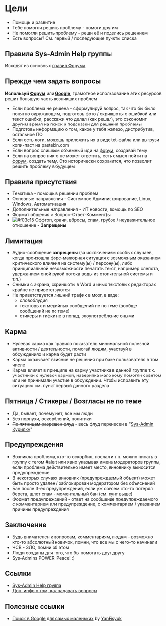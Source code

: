
# Цели
* Помощь и развитие
* Тебе помогли решить проблему - помоги другим
* Не помогли решить проблему - реши её и поделись решением
* Есть вопросы? См. первый / последующие пункты списка

## Правила Sys-Admin Help группы
Исходят из основных [правил Форума](https://github.com/m0zgen/forum-chat-rules/blob/master/Forum-rules.md)

## Прежде чем задать вопросы
**Используй [Форум](https://forum.sys-adm.in)** или **[Google](https://google.com)**, грамотное использование этих ресурсов решит большую часть возникших проблем
* Если проблема не решена - сформулируй вопрос, так что бы было понятно окружающим, подготовь фото / скриншоты с ошибкой или текст ошибки, расскажи что делал (как решал), это сэкономит другим время на поиск и подсказки для решения проблемы
* Подготовь информацию о том, какое у тебя железо, дистрибутив, остальное ПО
* Если есть логи, можешь приложить их в виде txt-файла или выгрузи копи-паст на pastebin.com
* Если вопрос слишком объемный иди на [форум](https://forum.sys-adm.in), создавай тему
* Если на вопрос никто не может ответить, есть смысл пойти на [форум](https://forum.sys-adm.in), создать тему. Это исторически сохранится, что позволит решить проблему в будущем

## Правила присутствия
* Тематика - помощь в решении проблем
* Основные направления - Системное Администрирование, Linux, Windows, Автоматизация
* Дополнительные направления - ИТ новости, помощь по SEO
* Формат общения > Вопрос-Ответ-Коммент(ы)
* ![#f03c15](https://placehold.it/15/f03c15/000000?text=+) Оффтоп, срачи, вбросы, спам, грубое / неуважительное отношение - **Запрещены**

## Лимитация
* Аудио-сообщение **запрещены** (за исключением особых случаев, когда произошла форс-мажорная ситуация с возможным оказанием критического влияния на систему(ы) / персону(ы), либо принципиальной невозможности печатать текст, например слепота, удержанием оной рукой потока воды из отопительной системы и т.п.)
* Снимки с экрана, скриншоты в Word и иных текстовых редакторах крайне не приветствуются
* Не приветствуется лишний трафик в мозг, в виде:
    * словоблудия
	* текстовых и медийных сообщений не по теме (вообще сообщений не по теме)
	* стикеры и гифки не в попад, злоупотребление оными

## Карма
* Нулевая карма как правило показатель минимальной полезной активности / деятельности, помогай людям, участвуй в обсуждениях и карма будет расти
* Карма оказывает влияние не решения при бане пользователя в том числе
* Карма влияет в принципе на карму участника в данной группе т.к. участники с нулевой кармой, наверняка мало кому помогли советом или не принимали участие в обсуждении. Чтобы исправить эту ситуацию см. пункт первый данного раздела

## Пятница / Стикеры / Возгласы не по теме
* Да, бывает, почему нет, все мы люди
* Без порнухи, оскорблений, политики
* ~~По пятницам разрешен флуд~~ - весь флуд перенесен в "[Sys-Admin Курилку](https://t.me/sys_admin_smoke)"

## Предупреждения
* Возникла проблема, кто-то оскорбил, послал и т.п. можно писать в группу с тегом #alert или явно указывая имена модераторов группы, если проблема действительно имеет место, виновнику выносится предупреждение
* В некоторых случаях виновник (предупреждаемый объект) может быть просто удален / заблокирован модератором без объяснений
* Бан после 3-ех предупреждений, если уж совсем кто-то потерял берега, шлет спам - моментальный бан (см. пунт выше)
* Формат предупреждений - ответ на сообщение предупреждаемого с комментарием или предупреждение, с комментарием / указанием причины предупреждения
## Заключение
* Будь внимателен к вопросам, комментариям, людям - возможно кто-то абсолютный новичок, помни, что все мы с чего-то начинали
* ЧСВ - ЗЛО, помни об этом
* Люди созданы для того, что бы помогать друг другу
* Sys-Admins POWER! Peace! :)
## Ссылки
* [Sys-Admin Help группа](https://telegram.me/sysadm_in)
* [Доп. инфо о том, как задавать вопросы](http://maddog.sitengine.ru/smart-question-ru.html)

## Полезные ссылки
* [Поиск в Google для самых маленьких](https://forum.sys-adm.in/t/poisk-v-google-dlya-samyh-malenkih/7276) by [YanFisyuk](https://forum.sys-adm.in/u/yanfisyuk)